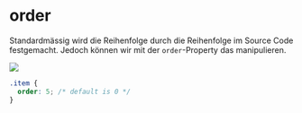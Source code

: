 # order

Standardmässig wird die Reihenfolge durch die Reihenfolge im Source Code festgemacht. Jedoch können wir mit der `order`-Property das manipulieren.

![](order.png)

````CSS
.item {
  order: 5; /* default is 0 */
}
````

